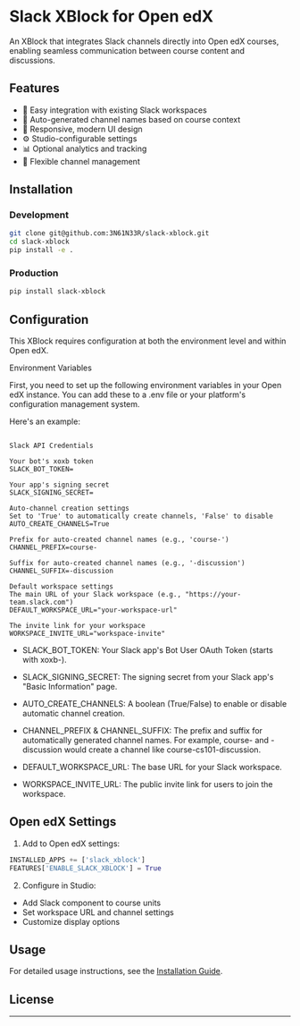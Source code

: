 # Slack XBlock for Open edX

An XBlock that integrates Slack channels directly into Open edX courses, enabling seamless communication between course content and discussions.

## Features

- 🚀 Easy integration with existing Slack workspaces
- 🎯 Auto-generated channel names based on course context
- 🎨 Responsive, modern UI design
- ⚙️ Studio-configurable settings
- 📊 Optional analytics and tracking
- 🔧 Flexible channel management

## Installation

### Development

```bash
git clone git@github.com:3N61N33R/slack-xblock.git
cd slack-xblock
pip install -e .
```

### Production

```bash
pip install slack-xblock
```

## Configuration

This XBlock requires configuration at both the environment level and within Open edX.

Environment Variables

First, you need to set up the following environment variables in your Open edX instance. You can add these to a .env file or your platform's configuration management system.

Here's an example:

```.env.example

Slack API Credentials

Your bot's xoxb token
SLACK_BOT_TOKEN=

Your app's signing secret
SLACK_SIGNING_SECRET=

Auto-channel creation settings
Set to 'True' to automatically create channels, 'False' to disable
AUTO_CREATE_CHANNELS=True

Prefix for auto-created channel names (e.g., 'course-')
CHANNEL_PREFIX=course-

Suffix for auto-created channel names (e.g., '-discussion')
CHANNEL_SUFFIX=-discussion

Default workspace settings
The main URL of your Slack workspace (e.g., "https://your-team.slack.com")
DEFAULT_WORKSPACE_URL="your-workspace-url"

The invite link for your workspace
WORKSPACE_INVITE_URL="workspace-invite"

```

- SLACK_BOT_TOKEN: Your Slack app's Bot User OAuth Token (starts with xoxb-).

- SLACK_SIGNING_SECRET: The signing secret from your Slack app's "Basic Information" page.

- AUTO_CREATE_CHANNELS: A boolean (True/False) to enable or disable automatic channel creation.

- CHANNEL_PREFIX & CHANNEL_SUFFIX: The prefix and suffix for automatically generated channel names. For example, course- and -discussion would create a channel like course-cs101-discussion.

- DEFAULT_WORKSPACE_URL: The base URL for your Slack workspace.

- WORKSPACE_INVITE_URL: The public invite link for users to join the workspace.

## Open edX Settings

1. Add to Open edX settings:

```python
INSTALLED_APPS += ['slack_xblock']
FEATURES['ENABLE_SLACK_XBLOCK'] = True
```

2. Configure in Studio:

- Add Slack component to course units
- Set workspace URL and channel settings
- Customize display options

## Usage

For detailed usage instructions, see the [Installation Guide](docs/installation.md).

## License

---
